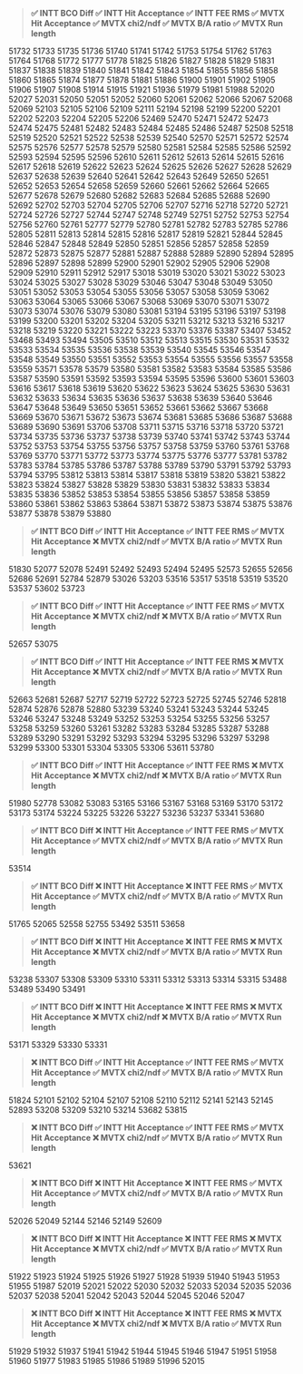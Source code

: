 > **✅ INTT BCO Diff ✅ INTT Hit Acceptance ✅ INTT FEE RMS ✅ MVTX Hit Acceptance ✅ MVTX chi2/ndf ✅ MVTX B/A ratio ✅ MVTX Run length**

51732 51733 51735 51736 51740 51741 51742 51753 51754 51762 51763 51764 51768 51772 51777 51778 51825 51826 51827 51828 51829 51831 51837 51838 51839 51840 51841 51842 51843 51854 51855 51856 51858 51860 51865 51874 51877 51878 51881 51886 51900 51901 51902 51905 51906 51907 51908 51914 51915 51921 51936 51979 51981 51988 52020 52027 52031 52050 52051 52052 52060 52061 52062 52066 52067 52068 52069 52103 52105 52106 52109 52111 52194 52198 52199 52200 52201 52202 52203 52204 52205 52206 52469 52470 52471 52472 52473 52474 52475 52481 52482 52483 52484 52485 52486 52487 52508 52518 52519 52520 52521 52522 52538 52539 52540 52570 52571 52572 52574 52575 52576 52577 52578 52579 52580 52581 52584 52585 52586 52592 52593 52594 52595 52596 52610 52611 52612 52613 52614 52615 52616 52617 52618 52619 52622 52623 52624 52625 52626 52627 52628 52629 52637 52638 52639 52640 52641 52642 52643 52649 52650 52651 52652 52653 52654 52658 52659 52660 52661 52662 52664 52665 52677 52678 52679 52680 52682 52683 52684 52685 52688 52690 52692 52702 52703 52704 52705 52706 52707 52716 52718 52720 52721 52724 52726 52727 52744 52747 52748 52749 52751 52752 52753 52754 52756 52760 52761 52777 52779 52780 52781 52782 52783 52785 52786 52805 52811 52813 52814 52815 52816 52817 52819 52821 52844 52845 52846 52847 52848 52849 52850 52851 52856 52857 52858 52859 52872 52873 52875 52877 52881 52887 52888 52889 52890 52894 52895 52896 52897 52898 52899 52900 52901 52902 52905 52906 52908 52909 52910 52911 52912 52917 53018 53019 53020 53021 53022 53023 53024 53025 53027 53028 53029 53046 53047 53048 53049 53050 53051 53052 53053 53054 53055 53056 53057 53058 53059 53062 53063 53064 53065 53066 53067 53068 53069 53070 53071 53072 53073 53074 53076 53079 53080 53081 53194 53195 53196 53197 53198 53199 53200 53201 53202 53204 53205 53211 53212 53213 53216 53217 53218 53219 53220 53221 53222 53223 53370 53376 53387 53407 53452 53468 53493 53494 53505 53510 53512 53513 53515 53530 53531 53532 53533 53534 53535 53536 53538 53539 53540 53545 53546 53547 53548 53549 53550 53551 53552 53553 53554 53555 53556 53557 53558 53559 53571 53578 53579 53580 53581 53582 53583 53584 53585 53586 53587 53590 53591 53592 53593 53594 53595 53596 53600 53601 53603 53616 53617 53618 53619 53620 53622 53623 53624 53625 53630 53631 53632 53633 53634 53635 53636 53637 53638 53639 53640 53646 53647 53648 53649 53650 53651 53652 53661 53662 53667 53668 53669 53670 53671 53672 53673 53674 53681 53685 53686 53687 53688 53689 53690 53691 53706 53708 53711 53715 53716 53718 53720 53721 53734 53735 53736 53737 53738 53739 53740 53741 53742 53743 53744 53752 53753 53754 53755 53756 53757 53758 53759 53760 53761 53768 53769 53770 53771 53772 53773 53774 53775 53776 53777 53781 53782 53783 53784 53785 53786 53787 53788 53789 53790 53791 53792 53793 53794 53795 53812 53813 53814 53817 53818 53819 53820 53821 53822 53823 53824 53827 53828 53829 53830 53831 53832 53833 53834 53835 53836 53852 53853 53854 53855 53856 53857 53858 53859 53860 53861 53862 53863 53864 53871 53872 53873 53874 53875 53876 53877 53878 53879 53880 

> **✅ INTT BCO Diff ✅ INTT Hit Acceptance ✅ INTT FEE RMS ✅ MVTX Hit Acceptance ❌ MVTX chi2/ndf ✅ MVTX B/A ratio ✅ MVTX Run length**

51830 52077 52078 52491 52492 52493 52494 52495 52573 52655 52656 52686 52691 52784 52879 53026 53203 53516 53517 53518 53519 53520 53537 53602 53723 

> **✅ INTT BCO Diff ✅ INTT Hit Acceptance ✅ INTT FEE RMS ✅ MVTX Hit Acceptance ❌ MVTX chi2/ndf ❌ MVTX B/A ratio ✅ MVTX Run length**

52657 53075 

> **✅ INTT BCO Diff ✅ INTT Hit Acceptance ✅ INTT FEE RMS ❌ MVTX Hit Acceptance ❌ MVTX chi2/ndf ✅ MVTX B/A ratio ✅ MVTX Run length**

52663 52681 52687 52717 52719 52722 52723 52725 52745 52746 52818 52874 52876 52878 52880 53239 53240 53241 53243 53244 53245 53246 53247 53248 53249 53252 53253 53254 53255 53256 53257 53258 53259 53260 53261 53282 53283 53284 53285 53287 53288 53289 53290 53291 53292 53293 53294 53295 53296 53297 53298 53299 53300 53301 53304 53305 53306 53611 53780 

> **✅ INTT BCO Diff ✅ INTT Hit Acceptance ✅ INTT FEE RMS ❌ MVTX Hit Acceptance ❌ MVTX chi2/ndf ❌ MVTX B/A ratio ✅ MVTX Run length**

51980 52778 53082 53083 53165 53166 53167 53168 53169 53170 53172 53173 53174 53224 53225 53226 53227 53236 53237 53341 53680 

> **✅ INTT BCO Diff ❌ INTT Hit Acceptance ✅ INTT FEE RMS ✅ MVTX Hit Acceptance ✅ MVTX chi2/ndf ✅ MVTX B/A ratio ✅ MVTX Run length**

53514 

> **✅ INTT BCO Diff ❌ INTT Hit Acceptance ❌ INTT FEE RMS ✅ MVTX Hit Acceptance ✅ MVTX chi2/ndf ✅ MVTX B/A ratio ✅ MVTX Run length**

51765 52065 52558 52755 53492 53511 53658 

> **✅ INTT BCO Diff ❌ INTT Hit Acceptance ❌ INTT FEE RMS ❌ MVTX Hit Acceptance ❌ MVTX chi2/ndf ✅ MVTX B/A ratio ✅ MVTX Run length**

53238 53307 53308 53309 53310 53311 53312 53313 53314 53315 53488 53489 53490 53491 

> **✅ INTT BCO Diff ❌ INTT Hit Acceptance ❌ INTT FEE RMS ❌ MVTX Hit Acceptance ❌ MVTX chi2/ndf ❌ MVTX B/A ratio ✅ MVTX Run length**

53171 53329 53330 53331 

> **❌ INTT BCO Diff ✅ INTT Hit Acceptance ✅ INTT FEE RMS ✅ MVTX Hit Acceptance ✅ MVTX chi2/ndf ✅ MVTX B/A ratio ✅ MVTX Run length**

51824 52101 52102 52104 52107 52108 52110 52112 52141 52143 52145 52893 53208 53209 53210 53214 53682 53815 

> **❌ INTT BCO Diff ✅ INTT Hit Acceptance ✅ INTT FEE RMS ✅ MVTX Hit Acceptance ❌ MVTX chi2/ndf ✅ MVTX B/A ratio ✅ MVTX Run length**

53621 

> **❌ INTT BCO Diff ❌ INTT Hit Acceptance ❌ INTT FEE RMS ✅ MVTX Hit Acceptance ✅ MVTX chi2/ndf ✅ MVTX B/A ratio ✅ MVTX Run length**

52026 52049 52144 52146 52149 52609 

> **❌ INTT BCO Diff ❌ INTT Hit Acceptance ❌ INTT FEE RMS ❌ MVTX Hit Acceptance ❌ MVTX chi2/ndf ✅ MVTX B/A ratio ✅ MVTX Run length**

51922 51923 51924 51925 51926 51927 51928 51939 51940 51943 51953 51955 51987 52019 52021 52022 52030 52032 52033 52034 52035 52036 52037 52038 52041 52042 52043 52044 52045 52046 52047 

> **❌ INTT BCO Diff ❌ INTT Hit Acceptance ❌ INTT FEE RMS ❌ MVTX Hit Acceptance ❌ MVTX chi2/ndf ❌ MVTX B/A ratio ✅ MVTX Run length**

51929 51932 51937 51941 51942 51944 51945 51946 51947 51951 51958 51960 51977 51983 51985 51986 51989 51996 52015 

